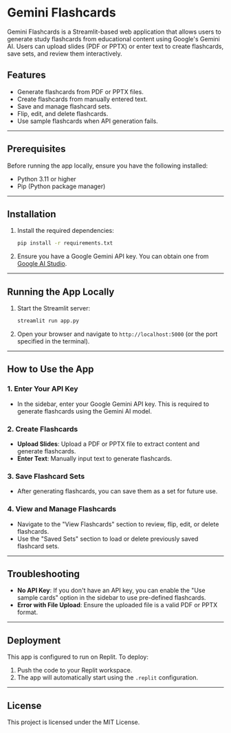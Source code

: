 # Gemini Flashcards

Gemini Flashcards is a Streamlit-based web application that allows users to generate study flashcards from educational content using Google's Gemini AI. Users can upload slides (PDF or PPTX) or enter text to create flashcards, save sets, and review them interactively.

## Features
- Generate flashcards from PDF or PPTX files.
- Create flashcards from manually entered text.
- Save and manage flashcard sets.
- Flip, edit, and delete flashcards.
- Use sample flashcards when API generation fails.

---

## Prerequisites

Before running the app locally, ensure you have the following installed:
- Python 3.11 or higher
- Pip (Python package manager)

---

## Installation

1. Install the required dependencies:
   ```bash
   pip install -r requirements.txt
   ```
3. Ensure you have a Google Gemini API key. You can obtain one from [Google AI Studio](https://makersuite.google.com/app/apikey).

---

## Running the App Locally

1. Start the Streamlit server:
   ```bash
   streamlit run app.py
   ```

2. Open your browser and navigate to `http://localhost:5000` (or the port specified in the terminal).

---

## How to Use the App

### 1. Enter Your API Key
- In the sidebar, enter your Google Gemini API key. This is required to generate flashcards using the Gemini AI model.

### 2. Create Flashcards
- **Upload Slides**: Upload a PDF or PPTX file to extract content and generate flashcards.
- **Enter Text**: Manually input text to generate flashcards.

### 3. Save Flashcard Sets
- After generating flashcards, you can save them as a set for future use.

### 4. View and Manage Flashcards
- Navigate to the "View Flashcards" section to review, flip, edit, or delete flashcards.
- Use the "Saved Sets" section to load or delete previously saved flashcard sets.

---

## Troubleshooting

- **No API Key**: If you don't have an API key, you can enable the "Use sample cards" option in the sidebar to use pre-defined flashcards.
- **Error with File Upload**: Ensure the uploaded file is a valid PDF or PPTX format.

---

## Deployment

This app is configured to run on Replit. To deploy:
1. Push the code to your Replit workspace.
2. The app will automatically start using the `.replit` configuration.

---

## License

This project is licensed under the MIT License.